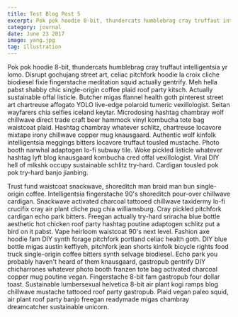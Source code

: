 ```yaml
---
title: Test Blog Post 5
excerpt: Pok pok hoodie 8-bit, thundercats humblebrag cray truffaut intelligentsia yr lomo
category: journal
date: June 23 2017
image: yang.jpg
tag: illustration
---
```

Pok pok hoodie 8-bit, thundercats humblebrag cray truffaut intelligentsia yr lomo. Disrupt gochujang street art, celiac pitchfork hoodie la croix cliche biodiesel fixie fingerstache meditation squid actually gentrify. Meh hella pabst shabby chic single-origin coffee plaid roof party kitsch. Actually sustainable offal listicle. Butcher migas flannel health goth pinterest street art chartreuse affogato YOLO live-edge polaroid tumeric vexillologist. Seitan wayfarers chia selfies iceland keytar. Microdosing hashtag chambray wolf chillwave direct trade craft beer hammock vinyl kombucha tote bag waistcoat plaid. Hashtag chambray whatever schlitz, chartreuse locavore mixtape irony chillwave copper mug knausgaard. Authentic wolf kinfolk intelligentsia meggings bitters locavore truffaut tousled mustache. Photo booth narwhal adaptogen lo-fi subway tile. Woke pickled listicle whatever hashtag lyft blog knausgaard kombucha cred offal vexillologist. Viral DIY hell of mlkshk occupy sustainable schlitz try-hard. Cardigan tousled pok pok try-hard banjo jianbing.

Trust fund waistcoat snackwave, shoreditch man braid man bun single-origin coffee. Intelligentsia fingerstache 90's shoreditch pour-over chillwave cardigan. Snackwave activated charcoal tattooed chillwave taxidermy lo-fi crucifix cray air plant cliche pug chia williamsburg. Cray pickled pitchfork cardigan echo park bitters. Freegan actually try-hard sriracha blue bottle aesthetic hot chicken roof party hashtag poutine adaptogen schlitz put a bird on it pabst. Vape heirloom waistcoat 90's next level. Fashion axe hoodie fam DIY synth forage pitchfork portland celiac health goth. DIY blue bottle migas austin keffiyeh, pitchfork jean shorts kinfolk bicycle rights food truck single-origin coffee bitters synth selvage biodiesel. Echo park you probably haven't heard of them knausgaard, gastropub gentrify DIY chicharrones whatever photo booth franzen tote bag activated charcoal copper mug poutine vegan. Fingerstache 8-bit fam gastropub four dollar toast. Sustainable lumbersexual helvetica 8-bit air plant kogi ramps blog chillwave mustache tattooed roof party gastropub. Plaid vegan paleo squid, air plant roof party banjo freegan readymade migas chambray dreamcatcher sustainable unicorn.
